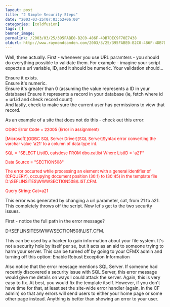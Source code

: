 ```yaml
---
layout: post
title: "2 Simple Security Steps"
date: "2003-03-25T07:03:52+06:00"
categories: [coldfusion]
tags: []
banner_image: 
permalink: /2003/03/25/395FABE0-B2C0-486F-4DB7DEC9F70E7438
oldurl: http://www.raymondcamden.com/2003/3/25/395FABE0-B2C0-486F-4DB7DEC9F70E7438
---
```


Well, three actually. First - whenever you use URL paramters - you should do everything possible to validate them. For example - imagine your script expects a url variable, ID, and it should be numeric. Your validation should...

Ensure it exists.<br>
Ensure it's numeric.<br>
Ensure it's greater than 0 (assuming the value represents a ID in your database)
Ensure it represents a record in your database (ie, fetch where id = url.id and check record count)<br>
And lastly, check to make sure the current user has permissions to view that record.

As an example of a site that does not do this - check out this error:

<font size="-1" color="red">
ODBC Error Code = 22005 (Error in assignment)<br>

[Microsoft][ODBC SQL Server Driver][SQL Server]Syntax error converting the varchar value 'a21' to a column of data type int.

SQL = "SELECT ListID, catsdesc FROM dbo.catlist Where ListID = 'a21'"

Data Source = "SECTION508"

The error occurred while processing an element with a general identifier of (CFQUERY), occupying document position (30:1) to (30:45) in the template file D:\SEFLINSITES\WWWSECTION508\LIST.CFM.

Query String: Cat=a21
</font>

This error was generated by changing a url parameter, cat, from 21 to a21. This completely throws off the script. Now let's get to the two security issues.

First - notice the full path in the error message?

D:\SEFLINSITES\WWWSECTION508\LIST.CFM.

This can be used by a hacker to gain information about your file system. It's not a security hole by itself per se, but it acts as an aid to someone trying to harm your server. This can be turned off by going to your CFMX admin and turning off this option: Enable Robust Exception Information 

Also notice that the error message mentions SQL Server. If someone had recently discovered a security issue with SQL Server, this error message would give me details on ways I could attack the server. Again, this is very easy to fix. At best, you would fix the template itself. However, if you don't have time for that, at least set the site-wide error handler (again, in the CF admin) so that any errors will send users to either your home page or some other page instead. Anything is better than showing an error to your user.